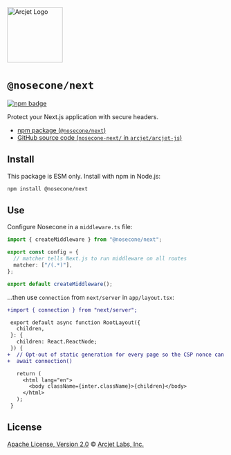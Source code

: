<a href="https://nosecone.com" target="_arcjet-home">
  <picture>
    <source media="(prefers-color-scheme: dark)" srcset="https://arcjet.com/logo/arcjet-dark-lockup-voyage-horizontal.svg">
    <img src="https://arcjet.com/logo/arcjet-light-lockup-voyage-horizontal.svg" alt="Arcjet Logo" height="128" width="auto">
  </picture>
</a>

# `@nosecone/next`

<p>
  <a href="https://www.npmjs.com/package/@nosecone/next">
    <picture>
      <source media="(prefers-color-scheme: dark)" srcset="https://img.shields.io/npm/v/%40nosecone%2Fnext?style=flat-square&label=%E2%9C%A6Aj&labelColor=000000&color=5C5866">
      <img alt="npm badge" src="https://img.shields.io/npm/v/%40nosecone%2Fnext?style=flat-square&label=%E2%9C%A6Aj&labelColor=ECE6F0&color=ECE6F0">
    </picture>
  </a>
</p>

Protect your Next.js application with secure headers.

- [npm package (`@nosecone/next`)](https://www.npmjs.com/package/@nosecone/next)
- [GitHub source code (`nosecone-next/` in `arcjet/arcjet-js`)](https://github.com/arcjet/arcjet-js/tree/main/nosecone-next)

## Install

This package is ESM only.
Install with npm in Node.js:

```sh
npm install @nosecone/next
```

## Use

Configure Nosecone in a `middleware.ts` file:

```ts
import { createMiddleware } from "@nosecone/next";

export const config = {
  // matcher tells Next.js to run middleware on all routes
  matcher: ["/(.*)"],
};

export default createMiddleware();
```

…then use `connection` from `next/server` in `app/layout.tsx`:

```diff
+import { connection } from "next/server";

 export default async function RootLayout({
   children,
 }: {
   children: React.ReactNode;
 }) {
+  // Opt-out of static generation for every page so the CSP nonce can be applied
+  await connection()

   return (
     <html lang="en">
       <body className={inter.className}>{children}</body>
     </html>
   );
 }
```

## License

[Apache License, Version 2.0][apache-license] © [Arcjet Labs, Inc.][arcjet]

[apache-license]: http://www.apache.org/licenses/LICENSE-2.0
[arcjet]: https://arcjet.com
